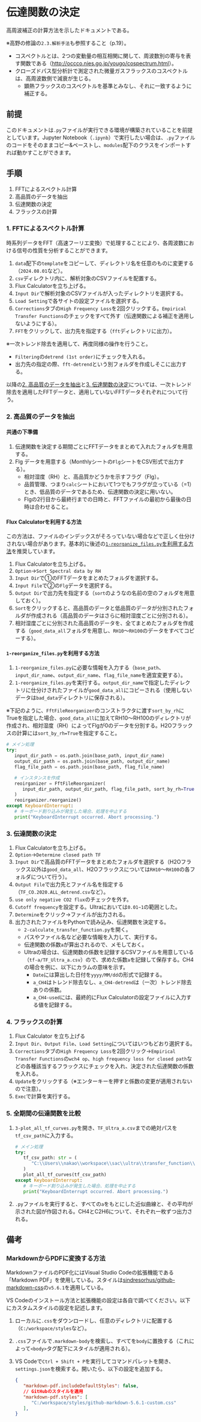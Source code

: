 # 伝達関数の決定

高周波補正の計算方法を示したドキュメントである。

※高野の修論の`2.3.解析手法`も参照すること（p.19）。

- コスペクトルとは、2つの変動量の相互相関に関して、周波数別の寄与を表す関数である（<http://occco.nies.go.jp/yougo/cospectrum.html>）。
- クローズドパス型分析計で測定された微量ガスフラックスのコスペクトルは、高周波数側で減衰が生じる。
  - 顕熱フラックスのコスペクトルを基準とみなし、それに一致するように補正する。

## 前提

このドキュメントは`.py`ファイルが実行できる環境が構築されていることを前提としています。Jupyter Notebook（`.ipynb`）で実行したい場合は、`.py`ファイルのコードをそのままコピー&ペーストし、`modules`配下のクラスをインポートすれば動かすことができます。

## 手順

1. FFTによるスペクトル計算
2. 高品質のデータを抽出
3. 伝達関数の決定
4. フラックスの計算

### 1. FFTによるスペクトル計算

時系列データをFFT（高速フーリエ変換）で処理することにより、各周波数における信号の性質を分析することができます。

1. `data`配下の`template`をコピーして、ディレクトリ名を任意のものに変更する（`2024.08.01`など）。
2. `csv`ディレクトリ内に、解析対象のCSVファイルを配置する。
3. Flux Calculatorを立ち上げる。
4. `Input Dir`で解析対象のCSVファイルが入ったディレクトリを選択する。
5. `Load Setting`で各サイトの設定ファイルを選択する。
6. `Corrections`タブの`High Frequency Loss`を2回クリックする。`Empirical Transfer Functions`のチェックをすべて外す（伝達関数による補正を適用しないようにする）。
7. `FFT`をクリックして、出力先を指定する（`fft`ディレクトリに出力）。

※一次トレンド除去を適用して、再度同様の操作を行うこと。

- `Filtering`の`detrend (1st order)`にチェックを入れる。
- 出力先の指定の際、`fft-detrend`という別フォルダを作成しそこに出力する。

以降の[2. 高品質のデータを抽出](#2-高品質のデータを抽出)と[3. 伝達関数の決定](#3-伝達関数の決定)については、一次トレンド除去を適用したFFTデータと、適用していないFFTデータそれぞれについて行う。

### 2. 高品質のデータを抽出

#### 共通の下準備

1. 伝達関数を決定する期間ごとにFFTデータをまとめて入れたフォルダを用意する。
2. Flg データを用意する（Monthlyシートの`Flg`シートをCSV形式で出力する）。
   - 相対湿度（RH）と、高品質かどうかを示すフラグ（Flg）。
   - 品質管理、つまり`calc`シートにおいて1つでもフラグが立っている（=1）とき、低品質のデータであるため、伝達関数の決定に用いない。
   - Flgの2行目から最終行までの日時と、FFTファイルの最初から最後の日時は合わせること。

#### Flux Calculatorを利用する方法

この方法は、ファイルのインデックスがそろっていない場合などで正しく仕分けされない場合があります。基本的に後述の[`1-reorganize_files.py`を利用する方法](#1-reorganize_filespyを利用する方法)を推奨しています。

1. Flux Calculatorを立ち上げる。
2. `Option`→`Sort Spectral data by RH`
3. `Input Dir`で①のFFTデータをまとめたフォルダを選択する。
4. `Input File`で②の`Flg`データを選択する。
5. `Output Dir`で出力先を指定する（`sort`のようなの名前の空のフォルダを用意しておく）。
6. `Sort`をクリックすると、高品質のデータと低品質のデータが分別されたフォルダが作成される（高品質のデータはさらに相対湿度ごとに分別される）。
7. 相対湿度ごとに分別された高品質のデータを、全てまとめたフォルダを作成する（`good_data_all`フォルダを用意し、`RH10`～`RH100`のデータをすべてコピーする）。

#### `1-reorganize_files.py`を利用する方法

1. `1-reorganize_files.py`に必要な情報を入力する（`base_path`、`input_dir_name`、`output_dir_name`、`flag_file_name`を適宜変更する）。
2. `1-reorganize_files.py`を実行する。`output_dir_name`で指定したディレクトリに仕分けされたファイルが`good_data_all`にコピーされる（使用しないデータは`bad_data`ディレクトリに保存される）。

※下記のように、`FftFileReorganizer`のコンストラクタに渡す`sort_by_rh`にTrueを指定した場合、`good_data_all`に加えてRH10～RH100のディレクトリが作成され、相対湿度（RH）によってFlgが0のデータを分別する。H2Oフラックスの計算には`sort_by_rh=True`を指定すること。

```py
# メイン処理
try:
   input_dir_path = os.path.join(base_path, input_dir_name)
   output_dir_path = os.path.join(base_path, output_dir_name)
   flag_file_path = os.path.join(base_path, flag_file_name)

   # インスタンスを作成
   reoirganizer = FftFileReorganizer(
      input_dir_path, output_dir_path, flag_file_path, sort_by_rh=True
   )
   reoirganizer.reorganize()
except KeyboardInterrupt:
   # キーボード割り込みが発生した場合、処理を中止する
   print("KeyboardInterrupt occurred. Abort processing.")
```

### 3. 伝達関数の決定

1. Flux Calculatorを立ち上げる。
2. `Option`→`Determine closed path TF`
3. `Input Dir`で高品質のFFTデータをまとめたフォルダを選択する（H2Oフラックス以外は`good_data_all`、H2Oフラックスについては`RH10`～`RH100`の各フォルダについて行う）。
4. `Output File`で出力先とファイル名を指定する（`TF_CO.2020.ALL_detrend.csv`など）。
5. `use only negative CO2 flux`のチェックを外す。
6. `Cutoff frequency`を設定する。Ultraにおいては`0.01~1`の範囲とした。
7. `Determine`をクリック→ファイルが出力される。
8. 出力されたファイルをPythonで読み込み、伝達関数を決定する。
   - `2-calculate_transfer_function.py`を開く。
   - パスやファイル名など必要な情報を入力して、実行する。
   - 伝達関数の係数`a`が算出されるので、メモしておく。
   - Ultraの場合は、伝達関数の係数を記録するCSVファイルを用意している（`tf-a/TF_Ultra_a.csv`）ので、求めた係数`a`を記録して保存する。CH4の場合を例に、以下にカラムの意味を示す。
     - `Date`には算出した日付を`yyyy/MM/dd`の形式で記録する。
     - `a_CH4`はトレンド除去なし、`a_CH4-detrend`は（一次）トレンド除去ありの係数。
     - `a_CH4-used`には、最終的にFlux Calculatorの設定ファイルに入力する値を記録する。

### 4. フラックスの計算

1. Flux Calculator を立ち上げる
2. `Input Dir`、`Output File`、`Load Setting`についてはいつもどおり選択する。
3. `Corrections`タブの`High Frequency Loss`を2回クリック→`Empirical Transfer Functions`の`wch4 op`、`high frequency loss for closed path`などの各種該当するフラックスにチェックを入れ、決定された伝達関数の係数を入れる。
4. `Update`をクリックする（※エンターキーを押すと係数の変更が適用されないので注意）。
5. `Exec`で計算を実行する。

### 5. 全期間の伝達関数を比較

1. `3-plot_all_tf_curves.py`を開き、`TF_Ultra_a.csv`までの絶対パスを`tf_csv_path`に入力する。

   ```py
   # メイン処理
   try:
      tf_csv_path: str = (
         "C:\\Users\\nakao\\workspace\\sac\\ultra\\transfer_function\\tf-a\\TF_Ultra_a.csv"
      )
      plot_all_tf_curves(tf_csv_path)
   except KeyboardInterrupt:
      # キーボード割り込みが発生した場合、処理を中止する
      print("KeyboardInterrupt occurred. Abort processing.")
   ```

2. `.py`ファイルを実行すると、すべての`a`をもとにした近似曲線と、その平均が示された図が作図される。CH4とC2H6について、それぞれ一枚ずつ出力される。

## 備考

### MarkdownからPDFに変換する方法

MarkdownファイルのPDF化にはVisual Studio Codeの拡張機能である「Markdown PDF」を使用している。スタイルは[sindresorhus/github-markdown-css](https://github.com/sindresorhus/github-markdown-css)の`v5.6.1`を適用している。

VS Codeのインストール方法と拡張機能の設定は各自で調べてください。以下にカスタムスタイルの設定を記述します。

1. ローカルに`.css`をダウンロードし、任意のディレクトリに配置する（`C:/workspace/styles`など）。
2. `.css`ファイルで`.markdown-body`を検索し、すべてを`body`に置換する（これによって`<body>`タグ配下にスタイルが適用される）。
3. VS Codeで`Ctrl + Shift + P`を実行してコマンドパレットを開き、`settings.json`を検索する。開いたら、以下の設定を追加する。

   ```json
   {
      "markdown-pdf.includeDefaultStyles": false,
      // GitHubのスタイルを適用
      "markdown-pdf.styles": [
         "C:/workspace/styles/github-markdown-5.6.1-custom.css"
      ],
   }
   ```
